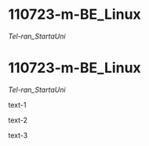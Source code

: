 # 110723-m-BE_Linux
_Tel-ran_StartaUni_
# 110723-m-BE_Linux
_Tel-ran_StartaUni_

text-1

text-2

text-3
